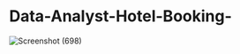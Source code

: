 # Data-Analyst-Hotel-Booking-

![Screenshot (698)](https://github.com/githubbid/Data-Analyst-Hotel-Booking-/assets/98523143/a9a8172a-9ce4-46d5-b850-c6208f97a626)
